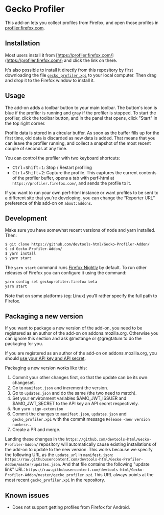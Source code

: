 # Gecko Profiler

This add-on lets you collect profiles from Firefox, and open those profiles in [profiler.firefox.com](https://profiler.firefox.com/).

## Installation

Most users install it from [https://profiler.firefox.com/](https://profiler.firefox.com/) and click the link on there.

It's also possible to install it directly from this repository by first downloading the file [`gecko_profiler.xpi`](./gecko_profiler.xpi?raw=true) to your local computer. Then drag and drop it to the Firefox window to install it.

## Usage

The add-on adds a toolbar button to your main toolbar.
The button's icon is blue if the profiler is running and gray if the profiler is stopped.
To start the profiler, click the toolbar button, and in the panel that opens, click "Start" in the top right corner.

Profile data is stored in a circular buffer. As soon as the buffer fills up for the first time, old data is discarded as new data is added.
That means that you can leave the profiler running, and collect a snapshot of the most recent couple of seconds at any time.

You can control the profiler with two keyboard shortcuts:

 - <kbd>Ctrl</kbd>+<kbd>Shift</kbd>+<kbd>1</kbd>: Stop / Restart profiling
 - <kbd>Ctrl</kbd>+<kbd>Shift</kbd>+<kbd>2</kbd>: Capture the profile. This captures the current contents of the profiler buffer, opens a tab with perf-html at `https://profiler.firefox.com/`, and sends the profile to it.

If you want to run your own perf-html instance or want profiles to be sent to a different site that you're developing, you can change the “Reporter URL” preference of this add-on on `about:addons`.

## Development

Make sure you have somewhat recent versions of node and yarn installed. Then:

```bash
$ git clone https://github.com/devtools-html/Gecko-Profiler-Addon/
$ cd Gecko-Profiler-Addon/
$ yarn install
$ yarn start
```

The `yarn start` command runs [Firefox Nightly](http://nightly.mozilla.org/) by default. To run other releases of Firefox you can configure it using the command:

```bash
yarn config set geckoprofiler:firefox beta
yarn start
```

Note that on some platforms (eg: Linux) you'll rather specify the full path to Firefox.

## Packaging a new version

If you want to package a new version of the add-on, you need to be registered as
an author of the add-on on addons.mozilla.org. Otherwise you can ignore this
section and ask @mstange or @gregtatum to do the packaging for you.

If you are registered as an author of the add-on on addons.mozilla.org, you
should [use your API key and API secret](https://addons.mozilla.org/en-US/developers/addon/api/key/).

Packaging a new version works like this:

 1. Commit your other changes first, so that the update can be its own changeset.
 2. Go to `manifest.json` and increment the version.
 3. Go to `updates.json` and do the same (the two need to match).
 4. Set your environment variables $AMO_JWT_ISSUER and $AMO_JWT_SECRET to the API key an API secret respectively.
 5. Run `yarn sign-extension`
 6. Commit the changes to `manifest.json`, `updates.json` and `gecko_profiler.xpi`
    with the commit message `Release <new version number>.`.
 7. Create a PR and merge.

Landing these changes in the `https://github.com/devtools-html/Gecko-Profiler-Addon/`
repository will automatically cause existing installations of the add-on to update
to the new version. This works because we specify the following URL as the
`update_url` in `manifest.json`:
`https://raw.githubusercontent.com/devtools-html/Gecko-Profiler-Addon/master/updates.json`. And that file contains the following "update link" URL:
`https://raw.githubusercontent.com/devtools-html/Gecko-Profiler-Addon/master/gecko_profiler.xpi`
This URL always points at the most recent `gecko_profiler.xpi` in the repository.

## Known issues

 - Does not support getting profiles from Firefox for Android.
